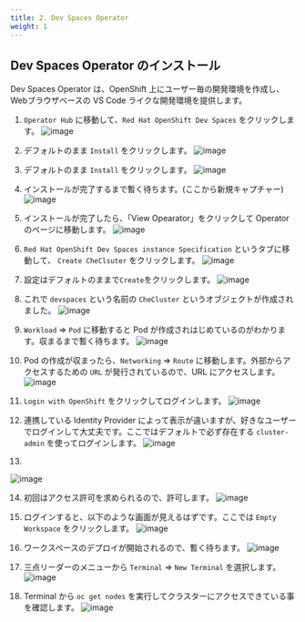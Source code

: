 ```yaml
---
title: 2. Dev Spaces Operator
weight: 1
---
```

## Dev Spaces Operator のインストール

Dev Spaces Operator は、OpenShift 上にユーザー毎の開発環境を作成し、Webブラウザベースの VS Code ライクな開発環境を提供します。

1. `Operator Hub` に移動して、`Red Hat OpenShift Dev Spaces` をクリックします。
![image](https://github.com/yuhkih/mcs-docs/assets/8530492/a783e40d-f392-4f5c-9c3f-4441c80940ad)


2. デフォルトのまま `Install` をクリックします。
![image](https://github.com/yuhkih/mcs-docs/assets/8530492/7a23161d-5e19-438a-9d5f-f6f0b57eadbe)


3. デフォルトのまま `Install` をクリックします。
![image](https://github.com/yuhkih/rosa-hcp-workshop/assets/8530492/cdb4fbcd-ac54-42ef-bd9b-568e5b089863)

4. インストールが完了するまで暫く待ちます。(ここから新規キャプチャー)
![image](https://github.com/yuhkih/mcs-docs/assets/8530492/7e3e77ba-f104-4b22-8e6a-14a9f796e0bb)

5. インストールが完了したら、「View Opearator」をクリックして Operator のページに移動します。
![image](https://github.com/yuhkih/mcs-docs/assets/8530492/d8418a8b-02e9-442a-b809-0c109c44a712)

6. `Red Hat OpenShift Dev Spaces instance Specification` というタブに移動して、 `Create CheClsuter` をクリックします。
![image](https://github.com/yuhkih/mcs-docs/assets/8530492/b7aaa774-8f00-4638-86a2-68120b8cd6e3)

7. 設定はデフォルトのままで`Create`をクリックします。
![image](https://github.com/yuhkih/mcs-docs/assets/8530492/72fbf066-e686-4f98-83de-060e571b7f8a)

8. これで `devspaces` という名前の `CheCluster` というオブジェクトが作成されました。
![image](https://github.com/yuhkih/mcs-docs/assets/8530492/07d847cf-dcb3-4fd6-8b0b-0a7f72407142)

9. `Workload` => `Pod` に移動すると Pod が作成されはじめているのがわかります。収まるまで暫く待ちます。
![image](https://github.com/yuhkih/mcs-docs/assets/8530492/79786118-0518-411d-b6a8-852f1c45af59)

10. Pod の作成が収まったら、`Networking` => `Route` に移動します。外部からアクセスするための `URL` が発行されているので、URL にアクセスします。
![image](https://github.com/yuhkih/mcs-docs/assets/8530492/68a15345-66b1-4baa-9989-e50c64fc4abd)

11. `Login with OpenShift` をクリックしてログインします。
![image](https://github.com/yuhkih/mcs-docs/assets/8530492/a73b57f4-0736-40f5-aee1-a3703b4d683e)

12. 連携している Identity Provider によって表示が違いますが、好きなユーザーでログインして大丈夫です。ここではデフォルトで必ず存在する `cluster-admin` を使ってログインします。
![image](https://github.com/yuhkih/mcs-docs/assets/8530492/8b87dbfc-17b3-471f-a03c-b6aa182804b9)

13. 
![image](https://github.com/yuhkih/mcs-docs/assets/8530492/b5488bec-1f07-4aa1-a32b-056d2cfc7deb)

14. 初回はアクセス許可を求められるので、許可します。
![image](https://github.com/yuhkih/mcs-docs/assets/8530492/e2a0249d-8b24-4ddf-b0fd-a9be76d50930)

15. ログインすると、以下のような画面が見えるはずです。ここでは `Empty Workspace` をクリックします。
![image](https://github.com/yuhkih/mcs-docs/assets/8530492/a66cb62d-f30b-437c-ba77-d59661c6fe83)

16. ワークスペースのデプロイが開始されるので、暫く待ちます。
![image](https://github.com/yuhkih/mcs-docs/assets/8530492/0a621c6f-1399-41ba-8585-eeee6946f304)

17. 三点リーダーのメニューから `Terminal` => `New Terminal` を選択します。
![image](https://github.com/yuhkih/mcs-docs/assets/8530492/ee3bf673-23c4-456a-a452-8cf8251cca61)

18. Terminal から `oc get nodes` を実行してクラスターにアクセスできている事を確認します。
![image](https://github.com/yuhkih/mcs-docs/assets/8530492/b9f3521e-5b60-433e-9473-f8e064e529c5)

